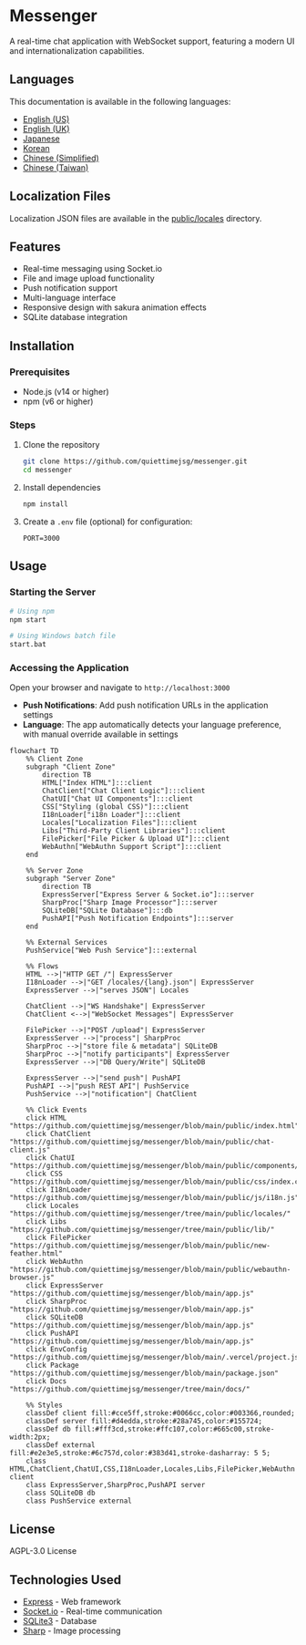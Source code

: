 # Messenger

A real-time chat application with WebSocket support, featuring a modern UI and internationalization capabilities.

## Languages
This documentation is available in the following languages:
- [English (US)](README.md)
- [English (UK)](docs/README-en-GB.md)
- [Japanese](docs/README-ja.md)
- [Korean](docs/README-ko.md)
- [Chinese (Simplified)](docs/README-zh-CN.md)
- [Chinese (Taiwan)](docs/README-zh-TW.md)

## Localization Files
Localization JSON files are available in the [public/locales](public/locales/) directory.

## Features

- Real-time messaging using Socket.io
- File and image upload functionality
- Push notification support
- Multi-language interface
- Responsive design with sakura animation effects
- SQLite database integration

## Installation

### Prerequisites
- Node.js (v14 or higher)
- npm (v6 or higher)

### Steps
1. Clone the repository
   ```bash
   git clone https://github.com/quiettimejsg/messenger.git
   cd messenger
   ```

2. Install dependencies
   ```bash
   npm install
   ```

3. Create a `.env` file (optional) for configuration:
   ```
   PORT=3000
   ```

## Usage

### Starting the Server

```bash
# Using npm
npm start

# Using Windows batch file
start.bat
```

### Accessing the Application
Open your browser and navigate to `http://localhost:3000`

- **Push Notifications**: Add push notification URLs in the application settings
- **Language**: The app automatically detects your language preference, with manual override available in settings

```mermaid
flowchart TD
    %% Client Zone
    subgraph "Client Zone"
        direction TB
        HTML["Index HTML"]:::client
        ChatClient["Chat Client Logic"]:::client
        ChatUI["Chat UI Components"]:::client
        CSS["Styling (global CSS)"]:::client
        I18nLoader["i18n Loader"]:::client
        Locales["Localization Files"]:::client
        Libs["Third-Party Client Libraries"]:::client
        FilePicker["File Picker & Upload UI"]:::client
        WebAuthn["WebAuthn Support Script"]:::client
    end

    %% Server Zone
    subgraph "Server Zone"
        direction TB
        ExpressServer["Express Server & Socket.io"]:::server
        SharpProc["Sharp Image Processor"]:::server
        SQLiteDB["SQLite Database"]:::db
        PushAPI["Push Notification Endpoints"]:::server
    end

    %% External Services
    PushService["Web Push Service"]:::external

    %% Flows
    HTML -->|"HTTP GET /"| ExpressServer
    I18nLoader -->|"GET /locales/{lang}.json"| ExpressServer
    ExpressServer -->|"serves JSON"| Locales

    ChatClient -->|"WS Handshake"| ExpressServer
    ChatClient <-->|"WebSocket Messages"| ExpressServer

    FilePicker -->|"POST /upload"| ExpressServer
    ExpressServer -->|"process"| SharpProc
    SharpProc -->|"store file & metadata"| SQLiteDB
    SharpProc -->|"notify participants"| ExpressServer
    ExpressServer -->|"DB Query/Write"| SQLiteDB

    ExpressServer -->|"send push"| PushAPI
    PushAPI -->|"push REST API"| PushService
    PushService -->|"notification"| ChatClient

    %% Click Events
    click HTML "https://github.com/quiettimejsg/messenger/blob/main/public/index.html"
    click ChatClient "https://github.com/quiettimejsg/messenger/blob/main/public/chat-client.js"
    click ChatUI "https://github.com/quiettimejsg/messenger/blob/main/public/components/clock.js"
    click CSS "https://github.com/quiettimejsg/messenger/blob/main/public/css/index.css"
    click I18nLoader "https://github.com/quiettimejsg/messenger/blob/main/public/js/i18n.js"
    click Locales "https://github.com/quiettimejsg/messenger/tree/main/public/locales/"
    click Libs "https://github.com/quiettimejsg/messenger/tree/main/public/lib/"
    click FilePicker "https://github.com/quiettimejsg/messenger/blob/main/public/new-feather.html"
    click WebAuthn "https://github.com/quiettimejsg/messenger/blob/main/public/webauthn-browser.js"
    click ExpressServer "https://github.com/quiettimejsg/messenger/blob/main/app.js"
    click SharpProc "https://github.com/quiettimejsg/messenger/blob/main/app.js"
    click SQLiteDB "https://github.com/quiettimejsg/messenger/blob/main/app.js"
    click PushAPI "https://github.com/quiettimejsg/messenger/blob/main/app.js"
    click EnvConfig "https://github.com/quiettimejsg/messenger/blob/main/.vercel/project.json"
    click Package "https://github.com/quiettimejsg/messenger/blob/main/package.json"
    click Docs "https://github.com/quiettimejsg/messenger/tree/main/docs/"

    %% Styles
    classDef client fill:#cce5ff,stroke:#0066cc,color:#003366,rounded;
    classDef server fill:#d4edda,stroke:#28a745,color:#155724;
    classDef db fill:#fff3cd,stroke:#ffc107,color:#665c00,stroke-width:2px;
    classDef external fill:#e2e3e5,stroke:#6c757d,color:#383d41,stroke-dasharray: 5 5;
    class HTML,ChatClient,ChatUI,CSS,I18nLoader,Locales,Libs,FilePicker,WebAuthn client
    class ExpressServer,SharpProc,PushAPI server
    class SQLiteDB db
    class PushService external
```

## License
AGPL-3.0 License

## Technologies Used
- [Express](https://expressjs.com/) - Web framework
- [Socket.io](https://socket.io/) - Real-time communication
- [SQLite3](https://www.sqlite.org/) - Database
- [Sharp](https://sharp.pixelplumbing.com/) - Image processing